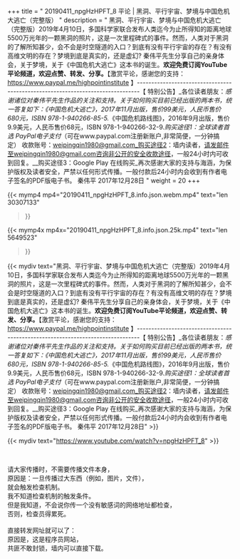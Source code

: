 +++
title = " 20190411_npgHzHPFT_8 平论 | 黑洞、平行宇宙、梦境与中国危机大逃亡（完整版） "
description = " 黑洞、平行宇宙、梦境与中国危机大逃亡（完整版）2019年4月10日，多国科学家联合发布人类迄今为止所得知的距离地球5500万光年的一颗黑洞的照片，这是一次里程碑式的事件。然而，人类对于黑洞的了解所知甚少，会不会是时空隧道的入口？到底有没有平行宇宙的存在？有没有高维文明的存在？梦境到底是真实的，还是虚幻? 秦伟平先生分享自己的亲身体会，关于梦境，关于《中国危机大逃亡》这本书的诞生。__欢迎免费订阅YouTube平论频道，欢迎点赞、转发、分享。__【激赏平论，感谢您的支持：https://www.paypal.me/highpointinstitute 】_-------------------------------------------------------------------------------_【 特别公告】_各位读者朋友：_感谢诸位对秦伟平先生作品的关注和支持。_关于如何购买目前已经出版的两本书，统一答复如下：_《中国危机大逃亡》，2017年11月出版，售价99美元，人民币售价680元，ISBN 978-1-940266-85-5._《中国危机路线图》，2016年9月出版，售价9.9美元，人民币售价68元，ISBN 978-1-940266-32-9._购买途径1：全球读者首选 PayPal电子支付_（可在www.paypal.com注册新账户,非常简便，一分钟搞定）     收款账号：weipingqin1980@gmail.com_购买途径2：墙内读者，请发邮件至weipingqin1980@gmail.com咨询非公开的安全收款途径，一般24小时内可收到回复。__购买途径3：Google Play 在线购买_再次感谢大家的支持与海涵，为保护版权及读者安全，严禁以任何形式传播。一般付款后24小时内会收到有作者电子签名的PDF版电子书。     秦伟平     2017年12月28日 "
weight = 20
+++

{{< mymp4 mp4="20190411_npgHzHPFT_8.info.json.webm.mp4" 
text="len 30307133"
>}}

{{< mymp4x  mp4x="20190411_npgHzHPFT_8.info.json.25k.mp4"
text="len 5649523"
>}}


{{< mydiv text="黑洞、平行宇宙、梦境与中国危机大逃亡（完整版）2019年4月10日，多国科学家联合发布人类迄今为止所得知的距离地球5500万光年的一颗黑洞的照片，这是一次里程碑式的事件。然而，人类对于黑洞的了解所知甚少，会不会是时空隧道的入口？到底有没有平行宇宙的存在？有没有高维文明的存在？梦境到底是真实的，还是虚幻? 秦伟平先生分享自己的亲身体会，关于梦境，关于《中国危机大逃亡》这本书的诞生。__欢迎免费订阅YouTube平论频道，欢迎点赞、转发、分享。__【激赏平论，感谢您的支持：https://www.paypal.me/highpointinstitute 】_-------------------------------------------------------------------------------_【 特别公告】_各位读者朋友：_感谢诸位对秦伟平先生作品的关注和支持。_关于如何购买目前已经出版的两本书，统一答复如下：_《中国危机大逃亡》，2017年11月出版，售价99美元，人民币售价680元，ISBN 978-1-940266-85-5._《中国危机路线图》，2016年9月出版，售价9.9美元，人民币售价68元，ISBN 978-1-940266-32-9._购买途径1：全球读者首选 PayPal电子支付_（可在www.paypal.com注册新账户,非常简便，一分钟搞定）     收款账号：weipingqin1980@gmail.com_购买途径2：墙内读者，请发邮件至weipingqin1980@gmail.com咨询非公开的安全收款途径，一般24小时内可收到回复。__购买途径3：Google Play 在线购买_再次感谢大家的支持与海涵，为保护版权及读者安全，严禁以任何形式传播。一般付款后24小时内会收到有作者电子签名的PDF版电子书。     秦伟平     2017年12月28日" >}}
<br>

{{< mydiv text="https://www.youtube.com/watch?v=npgHzHPFT_8" >}}


<br>

请大家传播时，不需要传播文件本身，<br>
原因是：一旦传播过大东西（例如，图片，文件），<br>
就会触发检查机制。<br>
我不知道检查机制的触发条件。<br>
但是我知道，不会说你传一个没有敏感词的网络地址都检查，<br>
否则，检查员得累死。<br><br>
直接转发网址就可以了：<br>
原因是，这是程序员网站，<br>
共匪不敢封锁，墙内可以直接下载。


